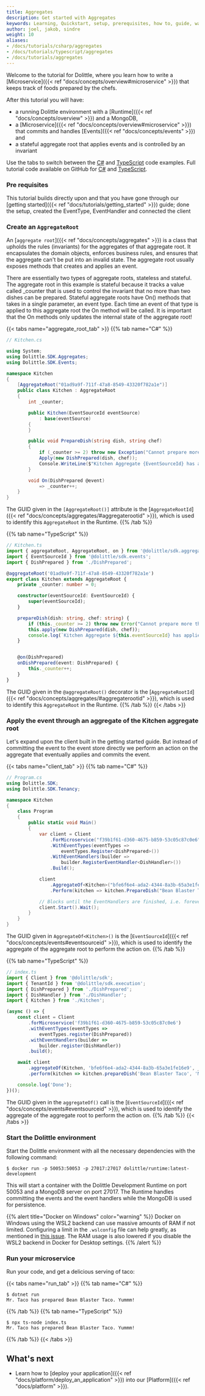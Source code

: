 ```yaml
---
title: Aggregates
description: Get started with Aggregates
keywords: Learning, Quickstart, setup, prerequisites, how to, guide, walkthrough, csharp, c#, dotnet, .NET, typescript, javascript
author: joel, jakob, sindre
weight: 10
aliases:
- /docs/tutorials/csharp/aggregates
- /docs/tutorials/typescript/aggregates
- /docs/tutorials/aggregates
---
```


Welcome to the tutorial for Dolittle, where you learn how to write a [Microservice]({{< ref "docs/concepts/overview#microservice" >}}) that keeps track of foods prepared by the chefs.

After this tutorial you will have:

* a running Dolittle environment with a [Runtime]({{< ref "docs/concepts/overview" >}}) and a MongoDB,
* a [Microservice]({{< ref "docs/concepts/overview#microservice" >}}) that commits and handles [Events]({{< ref "docs/concepts/events" >}}) and
* a stateful aggregate root that applies events and is controlled by an invariant

Use the tabs to switch between the [C#](https://github.com/dolittle/dotnet.sdk) and [TypeScript](https://github.com/dolittle/javaScript.SDK/) code examples. Full tutorial code available on GitHub for [C#](https://github.com/dolittle/DotNET.SDK/tree/master/Samples/Aggregates) and [TypeScript](https://github.com/dolittle/JavaScript.SDK/tree/master/Samples/Tutorials/Aggregates).

### Pre requisites
<!-- Use the % signs if you need to render the stuff inside as markdown -->
<!-- check https://kubernetes.io/docs/contribute/style/hugo-shortcodes/#tabs -->

This tutorial builds directly upon and that you have gone through our [getting started]({{< ref "docs/tutorials/getting_started" >}}) guide; done the setup, created the EventType, EventHandler and connected the client

### Create an `AggregateRoot`
An [`aggregate root`]({{< ref "docs/concepts/aggregates" >}}) is a class that upholds the rules (invariants) for the aggregates of that aggregate root. It encapsulates the domain objects, enforces business rules, and ensures that the aggregate can't be put into an invalid state. The aggregate root usually exposes methods that creates and applies an event.

There are essentially two types of aggregate roots, stateless and stateful. The aggregate root in this example is stateful because it tracks a value called _counter that is used to control the invariant that no more than two dishes can be prepared. Stateful aggregate roots have On() methods that takes in a single parameter, an event type. Each time an event of that type is applied to this aggregate root the On method will be called. It is important that the On methods only updates the internal state of the aggregate root!

{{< tabs name="aggregate_root_tab" >}}
{{% tab name="C#" %}}
```csharp
// Kitchen.cs

using System;
using Dolittle.SDK.Aggregates;
using Dolittle.SDK.Events;

namespace Kitchen
{
    [AggregateRoot("01ad9a9f-711f-47a8-8549-43320f782a1e")]
    public class Kitchen : AggregateRoot
    {
        int _counter;

        public Kitchen(EventSourceId eventSource)
            : base(eventSource)
        {
        }

        public void PrepareDish(string dish, string chef)
        {
            if (_counter >= 2) throw new Exception("Cannot prepare more than 2 dishes");
            Apply(new DishPrepared(dish, chef));
            Console.WriteLine($"Kitchen Aggregate {EventSourceId} has applied {_counter} {typeof(DishPrepared)} events");
        }

        void On(DishPrepared @event)
            => _counter++;
    }
}
```
The GUID given in the `[AggregateRoot()]` attribute is the [`AggregateRootId`]({{< ref "docs/concepts/aggregates/#aggregaterootid" >}}), which is used to identify this `AggregateRoot` in the Runtime.
{{% /tab %}}

{{% tab name="TypeScript" %}}
```typescript
// Kitchen.ts
import { aggregateRoot, AggregateRoot, on } from '@dolittle/sdk.aggregates';
import { EventSourceId } from '@dolittle/sdk.events';
import { DishPrepared } from './DishPrepared';

@aggregateRoot('01ad9a9f-711f-47a8-8549-43320f782a1e')
export class Kitchen extends AggregateRoot {
    private _counter: number = 0;

    constructor(eventSourceId: EventSourceId) {
        super(eventSourceId);
    }

    prepareDish(dish: string, chef: string) {
        if (this._counter >= 2) throw new Error("Cannot prepare more than 2 dishes");
        this.apply(new DishPrepared(dish, chef));
        console.log(`Kitchen Aggregate ${this.eventSourceId} has applied ${this._counter} ${DishPrepared.name} events`);
    }


    @on(DishPrepared)
    onDishPrepared(event: DishPrepared) {
        this._counter++;
    }
}
```
The GUID given in the `@aggregateRoot()` decorator is the [`AggregateRootId`]({{< ref "docs/concepts/aggregates/#aggregaterootid" >}}), which is used to identify this `AggregateRoot` in the Runtime.
{{% /tab %}}
{{< /tabs >}}

### Apply the event through an aggregate of the Kitchen aggregate root
Let's expand upon the client built in the getting started guide. But instead of committing the event to the event store directly we perform an action on the aggregate that eventually applies and commits the event.

{{< tabs name="client_tab" >}}
{{% tab name="C#" %}}
```csharp
// Program.cs
using Dolittle.SDK;
using Dolittle.SDK.Tenancy;

namespace Kitchen
{
    class Program
    {
        public static void Main()
        {
            var client = Client
                .ForMicroservice("f39b1f61-d360-4675-b859-53c05c87c0e6")
                .WithEventTypes(eventTypes =>
                    eventTypes.Register<DishPrepared>())
                .WithEventHandlers(builder =>
                    builder.RegisterEventHandler<DishHandler>())
                .Build();

            client
                .AggregateOf<Kitchen>("bfe6f6e4-ada2-4344-8a3b-65a3e1fe16e9", _ => _.ForTenant(TenantId.Development))
                .Perform(kitchen => kitchen.PrepareDish("Bean Blaster Taco", "Mr. Taco"));

            // Blocks until the EventHandlers are finished, i.e. forever
            client.Start().Wait();
        }
    }
}
```

The GUID given in `AggregateOf<Kitchen>()` is the [`EventSourceId`]({{< ref "docs/concepts/events#eventsourceid" >}}), which is used to identify the aggregate of the aggregate root to perform the action on.
{{% /tab %}}

{{% tab name="TypeScript" %}}
```typescript
// index.ts
import { Client } from '@dolittle/sdk';
import { TenantId } from '@dolittle/sdk.execution';
import { DishPrepared } from './DishPrepared';
import { DishHandler } from './DishHandler';
import { Kitchen } from './Kitchen';

(async () => {
    const client = Client
        .forMicroservice('f39b1f61-d360-4675-b859-53c05c87c0e6')
        .withEventTypes(eventTypes =>
            eventTypes.register(DishPrepared))
        .withEventHandlers(builder =>
            builder.register(DishHandler))
        .build();

    await client
        .aggregateOf(Kitchen, 'bfe6f6e4-ada2-4344-8a3b-65a3e1fe16e9', _ => _.forTenant(TenantId.development))
        .perform(kitchen => kitchen.prepareDish('Bean Blaster Taco', 'Mr. Taco'));

    console.log('Done');
})();
```

The GUID given in the `aggregateOf()` call is the [`EventSourceId`]({{< ref "docs/concepts/events#eventsourceid" >}}), which is used to identify the aggregate of the aggregate root to perform the action on.
{{% /tab %}}
{{< /tabs >}}

### Start the Dolittle environment
Start the Dolittle environment with all the necessary dependencies with the following command:

```shell
$ docker run -p 50053:50053 -p 27017:27017 dolittle/runtime:latest-development
```

This will start a container with the Dolittle Development Runtime on port 50053 and a MongoDB server on port 27017.
The Runtime handles committing the events and the event handlers while the MongoDB is used for persistence.

{{% alert title="Docker on Windows" color="warning" %}}
Docker on Windows using the WSL2 backend can use massive amounts of RAM if not limited. Configuring a limit in the `.wslconfig` file can help greatly, as mentioned in [this issue](https://github.com/microsoft/WSL/issues/4166#issuecomment-526725261). The RAM usage is also lowered if you disable the WSL2 backend in Docker for Desktop settings.
{{% /alert %}}

### Run your microservice
Run your code, and get a delicious serving of taco:

{{< tabs name="run_tab" >}}
{{% tab name="C#" %}}
```shell
$ dotnet run
Mr. Taco has prepared Bean Blaster Taco. Yummm!
```

{{% /tab %}}
{{% tab name="TypeScript" %}}
```shell
$ npx ts-node index.ts
Mr. Taco has prepared Bean Blaster Taco. Yummm!
```
{{% /tab %}}
{{< /tabs >}}

## What's next

- Learn how to [deploy your application]({{< ref "docs/platform/deploy_an_application" >}}) into our [Platform]({{< ref "docs/platform" >}}).
